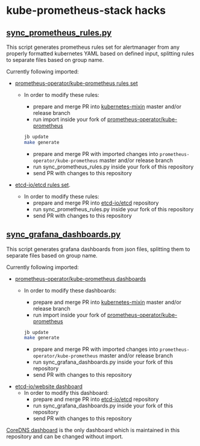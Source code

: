 # kube-prometheus-stack hacks

## [sync_prometheus_rules.py](sync_prometheus_rules.py)

This script generates prometheus rules set for alertmanager from any properly formatted kubernetes YAML based on defined input, splitting rules to separate files based on group name.

Currently following imported:

- [prometheus-operator/kube-prometheus rules set](https://github.com/prometheus-operator/kube-prometheus/blob/main/manifests/kubernetesControlPlane-prometheusRule.yaml)

  - In order to modify these rules:

    - prepare and merge PR into [kubernetes-mixin](https://github.com/kubernetes-monitoring/kubernetes-mixin/tree/master/rules) master and/or release branch
    - run import inside your fork of [prometheus-operator/kube-prometheus](https://github.com/prometheus-operator/kube-prometheus/tree/main)

    ```bash
    jb update
    make generate
    ```

    - prepare and merge PR with imported changes into `prometheus-operator/kube-prometheus` master and/or release branch
    - run sync_prometheus_rules.py inside your fork of this repository
    - send PR with changes to this repository

- [etcd-io/etcd rules set](https://github.com/etcd-io/etcd/blob/main/contrib/mixin/mixin.libsonnet).
  - In order to modify these rules:
    - prepare and merge PR into [etcd-io/etcd](https://github.com/etcd-io/etcd/blob/main/contrib/mixin/mixin.libsonnet) repository
    - run sync_prometheus_rules.py inside your fork of this repository
    - send PR with changes to this repository

## [sync_grafana_dashboards.py](sync_grafana_dashboards.py)

This script generates grafana dashboards from json files, splitting them to separate files based on group name.

Currently following imported:

- [prometheus-operator/kube-prometheus dashboards](https://github.com/prometheus-operator/kube-prometheus/tree/main/manifests/grafana-deployment.yaml)

  - In order to modify these dashboards:

    - prepare and merge PR into [kubernetes-mixin](https://github.com/kubernetes-monitoring/kubernetes-mixin/tree/master/dashboards) master and/or release branch
    - run import inside your fork of [prometheus-operator/kube-prometheus](https://github.com/prometheus-operator/kube-prometheus/tree/main)

    ```bash
    jb update
    make generate
    ```

    - prepare and merge PR with imported changes into `prometheus-operator/kube-prometheus` master and/or release branch
    - run sync_grafana_dashboards.py inside your fork of this repository
    - send PR with changes to this repository

<!-- textlint-disable -->

- [etcd-io/website dashboard](https://github.com/etcd-io/etcd/blob/main/contrib/mixin/mixin.libsonnet)
  - In order to modify this dashboard:
    - prepare and merge PR into [etcd-io/etcd](https://github.com/etcd-io/etcd/blob/main/contrib/mixin/mixin.libsonnet) repository
    - run sync_grafana_dashboards.py inside your fork of this repository
    - send PR with changes to this repository

<!-- textlint-enable -->

[CoreDNS dashboard](https://github.com/prometheus-community/helm-charts/blob/main/charts/kube-prometheus-stack/templates/grafana/dashboards-1.14/k8s-coredns.yaml) is the only dashboard which is maintained in this repository and can be changed without import.
